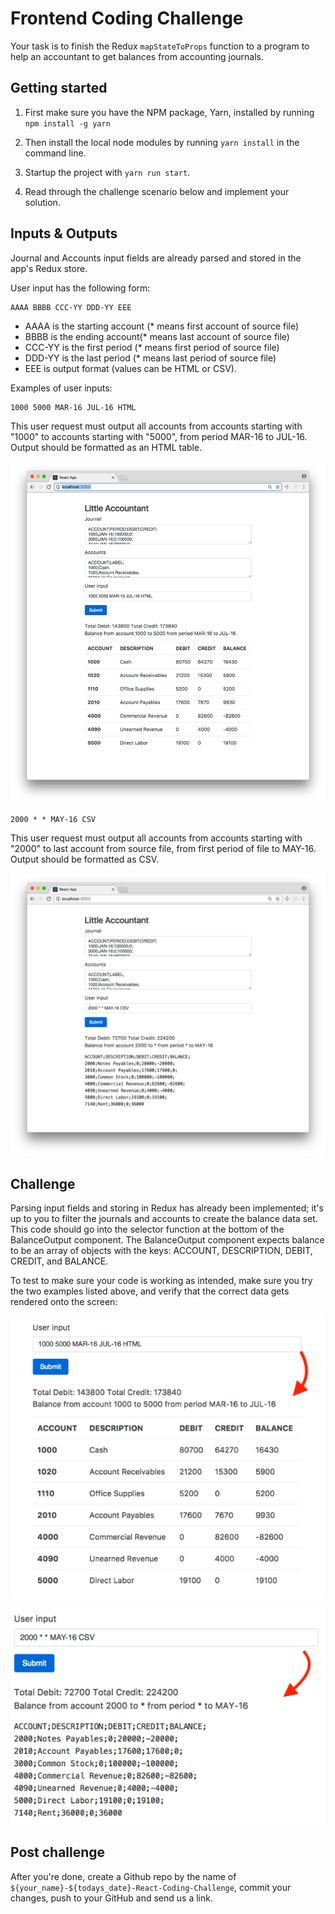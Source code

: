 # Frontend Coding Challenge

Your task is to finish the Redux `mapStateToProps` function to a program to help an accountant to get balances from accounting journals.

## Getting started

1. First make sure you have the NPM package, Yarn, installed by running `npm install -g yarn`

2. Then install the local node modules by running `yarn install` in the command line.

3. Startup the project with `yarn run start`.

4. Read through the challenge scenario below and implement your solution.

## Inputs & Outputs

Journal and Accounts input fields are already parsed and stored in the app's
Redux store.

User input has the following form:

    AAAA BBBB CCC-YY DDD-YY EEE

- AAAA is the starting account (* means first account of source file)
- BBBB is the ending account(* means last account of source file)
- CCC-YY is the first period (* means first period of source file)
- DDD-YY is the last period (* means last period of source file)
- EEE is output format (values can be HTML or CSV).

Examples of user inputs:

    1000 5000 MAR-16 JUL-16 HTML

This user request must output all accounts from accounts starting with "1000" to accounts starting with "5000", from period MAR-16 to JUL-16. Output should be formatted as an HTML table.

![1000 5000 MAR-16 JUL-16 HTML](/example-1.png)

    2000 * * MAY-16 CSV

This user request must output all accounts from accounts starting with "2000" to last account from source file, from first period of file to MAY-16. Output should be formatted as CSV.

![2000 * * MAY-16 CSV](/example-2.png)

## Challenge

Parsing input fields and storing in Redux has already been implemented; it's up to you to filter the journals and accounts to create the balance data set. This code should go into the selector function at the bottom of the BalanceOutput component. The BalanceOutput component expects balance to be an array of objects with the keys: ACCOUNT, DESCRIPTION, DEBIT, CREDIT, and BALANCE.

To test to make sure your code is working as intended, make sure you try the two examples listed above, and verify that the correct data gets rendered onto the screen:

![solution 1](/solution-1.png)

![solution 2](/solution-2.png)

## Post challenge

After you're done, create a Github repo by the name of `${your_name}-${todays_date}-React-Coding-Challenge`, commit your changes, push to your GitHub and send us a link.
